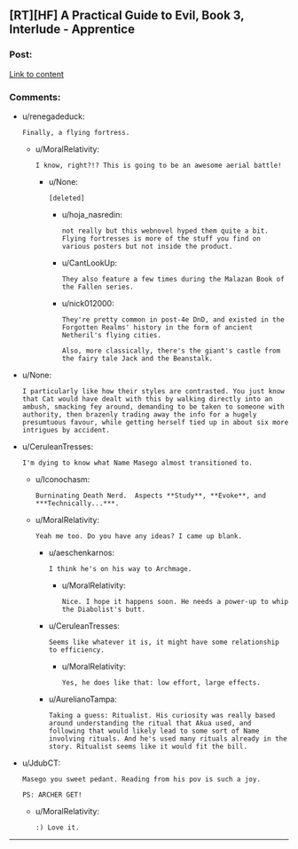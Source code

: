 ## [RT][HF] A Practical Guide to Evil, Book 3, Interlude - Apprentice

### Post:

[Link to content](https://practicalguidetoevil.wordpress.com/2017/08/02/interlude-apprentice/)

### Comments:

- u/renegadeduck:
  ```
  Finally, a flying fortress.
  ```

  - u/MoralRelativity:
    ```
    I know, right?!? This is going to be an awesome aerial battle!
    ```

    - u/None:
      ```
      [deleted]
      ```

      - u/hoja_nasredin:
        ```
        not really but this webnovel hyped them quite a bit. Flying fortresses is more of the stuff you find on various posters but not inside the product.
        ```

      - u/CantLookUp:
        ```
        They also feature a few times during the Malazan Book of the Fallen series.
        ```

      - u/nick012000:
        ```
        They're pretty common in post-4e DnD, and existed in the Forgotten Realms' history in the form of ancient Netheril's flying cities. 

        Also, more classically, there's the giant's castle from the fairy tale Jack and the Beanstalk.
        ```

- u/None:
  ```
  I particularly like how their styles are contrasted. You just know that Cat would have dealt with this by walking directly into an ambush, smacking fey around, demanding to be taken to someone with authority, then brazenly trading away the info for a hugely presumtuous favour, while getting herself tied up in about six more intrigues by accident.
  ```

- u/CeruleanTresses:
  ```
  I'm dying to know what Name Masego almost transitioned to.
  ```

  - u/Iconochasm:
    ```
    Burninating Death Nerd.  Aspects **Study**, **Evoke**, and ***Technically...***.
    ```

  - u/MoralRelativity:
    ```
    Yeah me too. Do you have any ideas? I came up blank.
    ```

    - u/aeschenkarnos:
      ```
      I think he's on his way to Archmage.
      ```

      - u/MoralRelativity:
        ```
        Nice. I hope it happens soon. He needs a power-up to whip the Diabolist's butt.
        ```

    - u/CeruleanTresses:
      ```
      Seems like whatever it is, it might have some relationship to efficiency.
      ```

      - u/MoralRelativity:
        ```
        Yes, he does like that: low effort, large effects.
        ```

    - u/AurelianoTampa:
      ```
      Taking a guess: Ritualist. His curiosity was really based around understanding the ritual that Akua used, and following that would likely lead to some sort of Name involving rituals. And he's used many rituals already in the story. Ritualist seems like it would fit the bill.
      ```

- u/JdubCT:
  ```
  Masego you sweet pedant. Reading from his pov is such a joy.

  PS: ARCHER GET!
  ```

  - u/MoralRelativity:
    ```
    :) Love it.
    ```

---

